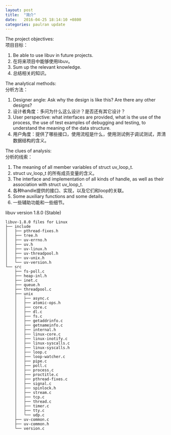 ```yaml
---
layout: post
title:  "简介"
date:   2016-04-25 18:14:10 +0800
categories: paulran update
---
```

The project objectives:  
项目目标：  
1. Be able to use libuv in future projects.  
1. 在将来项目中能够使用libuv。  
2. Sum up the relevant knowledge.  
2. 总结相关的知识。  


The analytical methods:  
分析方法：  
1. Designer angle: Ask why the design is like this? Are there any other designs?  
1. 设计者角度：多问为什么这么设计？是否还有其它设计？  
2. User perspective: what interfaces are provided, what is the use of the process, the use of test examples of debugging and testing, to understand the meaning of the data structure.  
2. 用户角度：提供了哪些接口，使用流程是什么，使用测试例子调试测试，弄清数据结构的含义。 


The clues of analysis:  
分析的线索：  
1. The meaning of all member variables of struct uv_loop_t.  
1. struct uv_loop_t 的所有成员变量的含义。  
2. The interface and implementation of all kinds of handle, as well as their association with struct uv_loop_t.  
2. 各种handle提供的接口、实现，以及它们和loop的关联。  
3. Some auxiliary functions and some details.  
3. 一些辅助功能和一些细节。  


libuv version 1.8.0 (Stable) 

```
libuv-1.8.0 files for Linux
├── include
│   ├── pthread-fixes.h
│   ├── tree.h
│   ├── uv-errno.h
│   ├── uv.h
│   ├── uv-linux.h
│   ├── uv-threadpool.h
│   ├── uv-unix.h
│   └── uv-version.h
└── src
    ├── fs-poll.c
    ├── heap-inl.h
    ├── inet.c
    ├── queue.h
    ├── threadpool.c
    ├── unix
    │   ├── async.c
    │   ├── atomic-ops.h
    │   ├── core.c
    │   ├── dl.c
    │   ├── fs.c
    │   ├── getaddrinfo.c
    │   ├── getnameinfo.c
    │   ├── internal.h
    │   ├── linux-core.c
    │   ├── linux-inotify.c
    │   ├── linux-syscalls.c
    │   ├── linux-syscalls.h
    │   ├── loop.c
    │   ├── loop-watcher.c
    │   ├── pipe.c
    │   ├── poll.c
    │   ├── process.c
    │   ├── proctitle.c
    │   ├── pthread-fixes.c
    │   ├── signal.c
    │   ├── spinlock.h
    │   ├── stream.c
    │   ├── tcp.c
    │   ├── thread.c
    │   ├── timer.c
    │   ├── tty.c
    │   └── udp.c
    ├── uv-common.c
    ├── uv-common.h
    └── version.c
```
